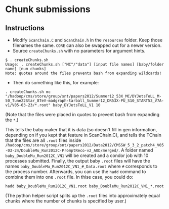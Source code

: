 # Chunk submissions

## Instructions

* Modify `ScanChain.C` and `ScanChain.h` in the `resources` folder. Keep those filenames the same. `CORE` can also be swapped out for a newer version.
* Source `createChunks.sh` with no parameters for argument hints.

```
$ . createChunks.sh
Usage: . createChunks.sh ["MC"/"data"] [input file names] [baby/folder name] [num chunks]
Note: quotes around the files prevents bash from expanding wildcards!

```
* Then do something like this, for example:

```
. createChunks.sh mc "/hadoop/cms/store/group/snt/papers2012/Summer12_53X_MC/DYJetsToLL_M-50_TuneZ2Star_8TeV-madgraph-tarball_Summer12_DR53X-PU_S10_START53_V7A-v1/V05-03-23/*.root" baby_DYJetsToLL_V1 10
```
(Note that the files were placed in quotes to prevent bash from expanding the `*`.)

This tells the baby maker that it is data (so doesn't fill in gen information,
depending on if you kept that feature in ScanChain.C), and tells the TChain
that the files are all `.root` files inside
`/hadoop/cms/store/group/snt/papers2012/Data2012/CMSSW_5_3_2_patch4_V05-03-24/DoubleMu_Run2012C-PromptReco-v2_AOD/merged/`.
A folder named `baby_DoubleMu_Run2012C_VN1` will be created and a condor job
with 10 processes submitted. Finally, the output baby `.root` files will have
the names `baby_DoubleMu_Run2012C_VN1_#_Data.root` where `#` corresponds to the
process number. Afterwards, you can use the `hadd` command to combine them into
one `.root` file. In thise case, you could do:

```
hadd baby_DoubleMu_Run2012C_VN1.root baby_DoubleMu_Run2012C_VN1_*.root
```

(The python helper script splits up the `.root` files into approximately equal
chunks where the number of chunks is specified by user.)
